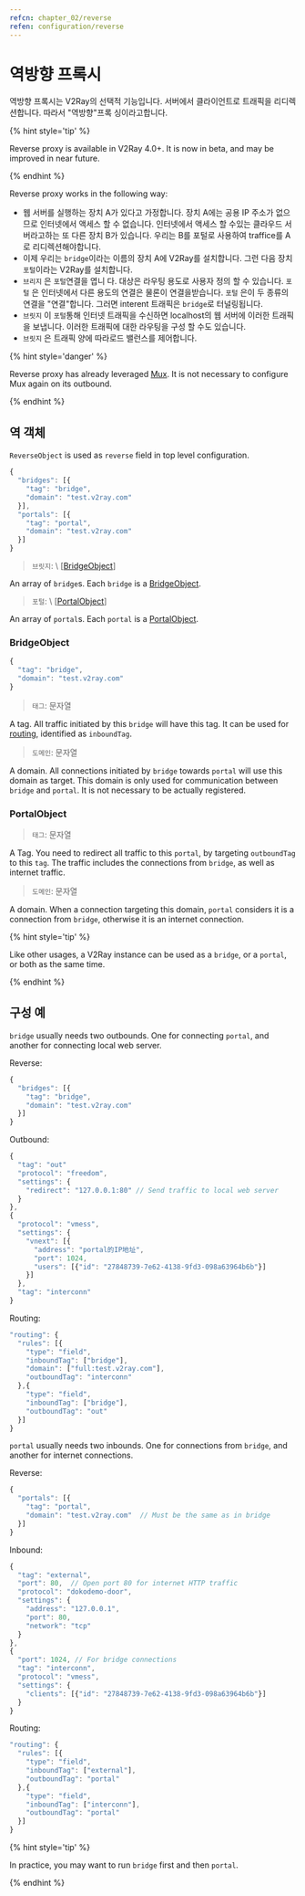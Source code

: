```yaml
---
refcn: chapter_02/reverse
refen: configuration/reverse
---
```

# 역방향 프록시

역방향 프록시는 V2Ray의 선택적 기능입니다. 서버에서 클라이언트로 트래픽을 리디렉션합니다. 따라서 "역방향"프록 싱이라고합니다.

{% hint style='tip' %}

Reverse proxy is available in V2Ray 4.0+. It is now in beta, and may be improved in near future.

{% endhint %}

Reverse proxy works in the following way:

* 웹 서버를 실행하는 장치 A가 있다고 가정합니다. 장치 A에는 공용 IP 주소가 없으므로 인터넷에서 액세스 할 수 없습니다. 인터넷에서 액세스 할 수있는 클라우드 서버라고하는 또 다른 장치 B가 있습니다. 우리는 B를 포털로 사용하여 traffice를 A로 리디렉션해야합니다.
* 이제 우리는 `bridge`이라는 이름의 장치 A에 V2Ray를 설치합니다. 그런 다음 장치 `포털`이라는 V2Ray를 설치합니다.
* `브리지` 은 `포털`연결을 엽니 다. 대상은 라우팅 용도로 사용자 정의 할 수 있습니다. `포털` 은 인터넷에서 다른 용도의 연결은 물론이 연결을받습니다. `포털` 은이 두 종류의 연결을 "연결"합니다. 그러면 interent 트래픽은 `bridge`로 터널링됩니다.
* `브릿지` 이 `포털`통해 인터넷 트래픽을 수신하면 localhost의 웹 서버에 이러한 트래픽을 보냅니다. 이러한 트래픽에 대한 라우팅을 구성 할 수도 있습니다.
* `브릿지` 은 트래픽 양에 따라로드 밸런스를 제어합니다.

{% hint style='danger' %}

Reverse proxy has already leveraged [Mux](mux.md). It is not necessary to configure Mux again on its outbound.

{% endhint %}

## 역 객체

`ReverseObject` is used as `reverse` field in top level configuration.

```javascript
{
  "bridges": [{
    "tag": "bridge",
    "domain": "test.v2ray.com"
  }],
  "portals": [{
    "tag": "portal",
    "domain": "test.v2ray.com"
  }]
}
```

> `브릿지`: \ [[BridgeObject](bridgeobject)\]

An array of `bridge`s. Each `bridge` is a [BridgeObject](bridgeobject).

> `포털`: \ [[PortalObject](portalobject)\]

An array of `portal`s. Each `portal` is a [PortalObject](bridgeobject).

### BridgeObject

```javascript
{
  "tag": "bridge",
  "domain": "test.v2ray.com"
}
```

> `태그`: 문자열

A tag. All traffic initiated by this `bridge` will have this tag. It can be used for [routing](routing.md), identified as `inboundTag`.

> `도메인`: 문자열

A domain. All connections initiated by `bridge` towards `portal` will use this domain as target. This domain is only used for communication between `bridge` and `portal`. It is not necessary to be actually registered.

### PortalObject

> `태그`: 문자열

A Tag. You need to redirect all traffic to this `portal`, by targeting `outboundTag` to this `tag`. The traffic includes the connections from `bridge`, as well as internet traffic.

> `도메인`: 문자열

A domain. When a connection targeting this domain, `portal` considers it is a connection from `bridge`, otherwise it is an internet connection.

{% hint style='tip' %}

Like other usages, a V2Ray instance can be used as a `bridge`, or a `portal`, or both as the same time.

{% endhint %}

## 구성 예

`bridge` usually needs two outbounds. One for connecting `portal`, and another for connecting local web server.

Reverse:

```javascript
{
  "bridges": [{
    "tag": "bridge",
    "domain": "test.v2ray.com"
  }]
}
```

Outbound:

```javascript
{
  "tag": "out"
  "protocol": "freedom",
  "settings": {
    "redirect": "127.0.0.1:80" // Send traffic to local web server
  }
},
{
  "protocol": "vmess",
  "settings": {
    "vnext": [{
      "address": "portal的IP地址",
      "port": 1024,
      "users": [{"id": "27848739-7e62-4138-9fd3-098a63964b6b"}]
    }]
  },
  "tag": "interconn"
}
```

Routing:

```javascript
"routing": {
  "rules": [{
    "type": "field",
    "inboundTag": ["bridge"],
    "domain": ["full:test.v2ray.com"],
    "outboundTag": "interconn"
  },{
    "type": "field",
    "inboundTag": ["bridge"],
    "outboundTag": "out"
  }]
}
```

`portal` usually needs two inbounds. One for connections from `bridge`, and another for internet connections.

Reverse:

```javascript
{
  "portals": [{
    "tag": "portal",
    "domain": "test.v2ray.com"  // Must be the same as in bridge
  }]
}
```

Inbound:

```javascript
{
  "tag": "external",
  "port": 80,  // Open port 80 for internet HTTP traffic
  "protocol": "dokodemo-door",
  "settings": {
    "address": "127.0.0.1",
    "port": 80,
    "network": "tcp"
  }
},
{
  "port": 1024, // For bridge connections
  "tag": "interconn",
  "protocol": "vmess",
  "settings": {
    "clients": [{"id": "27848739-7e62-4138-9fd3-098a63964b6b"}]
  }
}
```

Routing:

```javascript
"routing": {
  "rules": [{
    "type": "field",
    "inboundTag": ["external"],
    "outboundTag": "portal"
  },{
    "type": "field",
    "inboundTag": ["interconn"],
    "outboundTag": "portal"
  }]
}
```

{% hint style='tip' %}

In practice, you may want to run `bridge` first and then `portal`.

{% endhint %}
